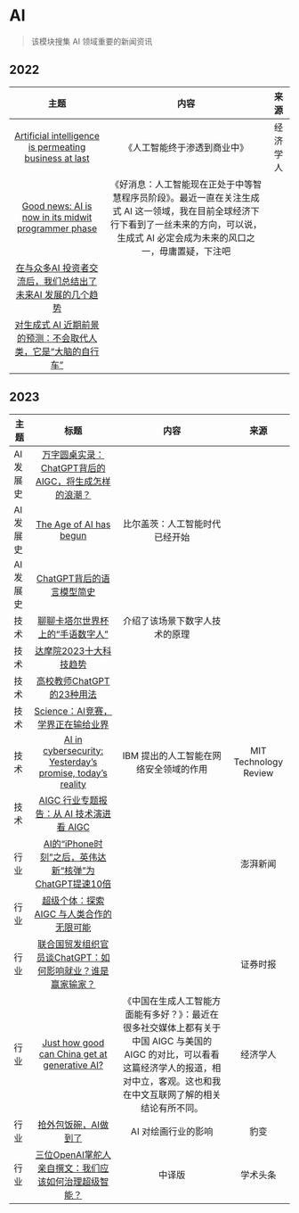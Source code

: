 # AI

> 该模块搜集 AI 领域重要的新闻资讯

## 2022

|                             主题                             |                             内容                             |   来源   |
| :----------------------------------------------------------: | :----------------------------------------------------------: | :------: |
| [Artificial intelligence is permeating business at last](https://www.economist.com/business/2022/12/06/artificial-intelligence-is-permeating-business-at-last?itm_source=parsely-api) |                 《人工智能终于渗透到商业中》                 | 经济学人 |
| [Good news: AI is now in its midwit programmer phase](https://www.jonstokes.com/p/good-news-ai-is-now-in-its-midwit) | 《好消息：人工智能现在正处于中等智慧程序员阶段》。最近一直在关注生成式 AI 这一领域，我在目前全球经济下行下看到了一丝未来的方向，可以说，生成式 AI 必定会成为未来的风口之一，毋庸置疑，下注吧 |          |
| [在与众多AI 投资者交流后，我们总结出了未来AI 发展的几个趋势](https://www.8btc.com/article/6791376) |                                                              |          |
| [对生成式 AI 近期前景的预测：不会取代人类，它是“大脑的自行车”](https://www.8btc.com/article/6791396) |                                                              |          |

## 2023

| 主题      |                             标题                             |                             内容                             |         来源          |
| --------- | :----------------------------------------------------------: | :----------------------------------------------------------: | :-------------------: |
| AI 发展史 | [万字圆桌实录：ChatGPT背后的AIGC，将生成怎样的浪潮？](https://mp.weixin.qq.com/s?__biz=MjM5OTE0ODA2MQ==&mid=2650968376&idx=1&sn=455e843b2688310edb2ce63ea3d7899f&chksm=bcc9de4a8bbe575c0c0d21b98624f891a6b8ed93375670eb1d03c41ab91f5f2697bc24bfc2ea&scene=126&sessionid=1677391816#rd) |                                                              |                       |
| AI 发展史 | [The Age of AI has begun](https://www.gatesnotes.com/The-Age-of-AI-Has-Begun) |                比尔盖茨：人工智能时代已经开始                |                       |
| AI 发展史 | [ChatGPT背后的语言模型简史](https://www.bmpi.dev/dev/deep-learning/nlp-language-models/#%E6%9C%AA%E6%9D%A5%E5%B1%95%E6%9C%9B) |                                                              |                       |
| 技术      | [聊聊卡塔尔世界杯上的“手语数字人”](https://mp.weixin.qq.com/s?__biz=Mzg4MDE3OTA5NA==&mid=2247567406&idx=1&sn=eaf8167af4b411fa29b3f21944860c77&chksm=cf7aaad7f80d23c109cb54d75cafb1e373a33639c45a7011e213a12cfe157db3212a17750312&scene=126&sessionid=1673057811#rd) |                介绍了该场景下数字人技术的原理                |                       |
| 技术      | [达摩院2023十大科技趋势](https://mp.weixin.qq.com/s?__biz=Mzg4MDE3OTA5NA==&mid=2247567826&idx=1&sn=e6213e92da418b966b0b66972402f83d&chksm=cf7aab2bf80d223dcd6b90f28335e35dd21bd90481f2db58c5322a0cfeb5cc41a6df3a76e699&scene=126&sessionid=1673665709#rd) |                                                              |                       |
| 技术      | [高校教师ChatGPT的23种用法](https://mp.weixin.qq.com/s?__biz=MjM5NzU3MDI3OQ==&mid=2653577360&idx=1&sn=5def2732e9b2067c89c55294a466ff1d&chksm=bd0933188a7eba0ed645f410061134bdcd6ed24bf7d13af9ce6a9703ceb640f1c679f3d40ebf&scene=126&sessionid=1677897080#rd) |                                                              |                       |
| 技术      | [Science：AI竞赛，学界正在输给业界](https://mp.weixin.qq.com/s?__biz=Mzg4MDE3OTA5NA==&mid=2247570922&idx=1&sn=5df9fc31009da0384259b35784353631&chksm=cf7ab713f80d3e054b215afddf1360ffa31a94b303fbafb2ec2fe54a9626b436c33b7d3d01e4&scene=126&sessionid=1677897100#rd) |                                                              |                       |
| 技术      | [AI in cybersecurity: Yesterday’s promise, today’s reality](https://www.technologyreview.com/2023/05/24/1073395/ai-in-cybersecurity-yesterdays-promise-todays-reality/) |            IBM 提出的人工智能在网络安全领域的作用            | MIT Technology Review |
| 技术      | [AIGC 行业专题报告：从 AI 技术演进看 AIGC](https://www.8btc.com/article/6808474) |                                                              |                       |
| 行业      | [AI的“iPhone时刻”之后，英伟达新“核弹”为ChatGPT提速10倍](https://www.thepaper.cn/newsDetail_forward_22396667) |                                                              |       澎湃新闻        |
| 行业      | [超级个体：探索 AIGC 与人类合作的无限可能](https://www.8btc.com/article/6813510) |                                                              |                       |
| 行业      | [联合国贸发组织官员谈ChatGPT：如何影响就业？谁是赢家输家？](https://www.stcn.com/article/detail/787346.html) |                                                              |       证券时报        |
| 行业      | [Just how good can China get at generative AI?](https://www.economist.com/business/2023/05/09/just-how-good-can-china-get-at-generative-ai) | 《中国在生成人工智能方面能有多好？》：最近在很多社交媒体上都有关于中国 AIGC 与美国的 AIGC 的对比，可以看看这篇经济学人的报道，相对中立，客观。这也和我在中文互联网了解的相关结论有所不同。 |       经济学人        |
| 行业      | [抢外包饭碗，AI做到了](https://www.tmtpost.com/6543736.html) |                     AI 对绘画行业的影响                      |         豹变          |
| 行业      | [三位OpenAI掌舵人亲自撰文：我们应该如何治理超级智能？](https://mp.weixin.qq.com/s?__biz=Mzg4MDE3OTA5NA==&mid=2247574604&idx=1&sn=e8c0604658e0ddd9816db82db4cec933&chksm=cf7ac6b5f80d4fa33dcb20388f8641195077abb767129010b06bc8299ec62e32011c014b3e0a&scene=126&sessionid=1685156270#rd) |                            中译版                            |       学术头条        |
